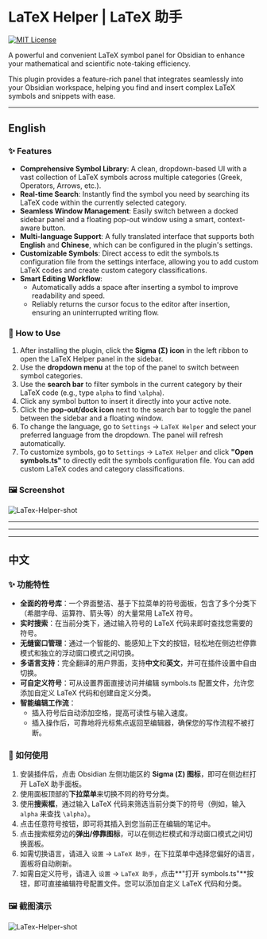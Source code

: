 # LaTeX Helper | LaTeX 助手

[![MIT License](https://img.shields.io/badge/License-MIT-green.svg)](https://choosealicense.com/licenses/mit/)

A powerful and convenient LaTeX symbol panel for Obsidian to enhance your mathematical and scientific note-taking efficiency.

This plugin provides a feature-rich panel that integrates seamlessly into your Obsidian workspace, helping you find and insert complex LaTeX symbols and snippets with ease.

---

## English

### ✨ Features

-   **Comprehensive Symbol Library**: A clean, dropdown-based UI with a vast collection of LaTeX symbols across multiple categories (Greek, Operators, Arrows, etc.).
-   **Real-time Search**: Instantly find the symbol you need by searching its LaTeX code within the currently selected category.
-   **Seamless Window Management**: Easily switch between a docked sidebar panel and a floating pop-out window using a smart, context-aware button.
-   **Multi-language Support**: A fully translated interface that supports both **English** and **Chinese**, which can be configured in the plugin's settings.
-   **Customizable Symbols**: Direct access to edit the symbols.ts configuration file from the settings interface, allowing you to add custom LaTeX codes and create custom category classifications.
-   **Smart Editing Workflow**:
    -   Automatically adds a space after inserting a symbol to improve readability and speed.
    -   Reliably returns the cursor focus to the editor after insertion, ensuring an uninterrupted writing flow.

### 🚀 How to Use

1.  After installing the plugin, click the **Sigma (Σ) icon** in the left ribbon to open the LaTeX Helper panel in the sidebar.
2.  Use the **dropdown menu** at the top of the panel to switch between symbol categories.
3.  Use the **search bar** to filter symbols in the current category by their LaTeX code (e.g., type `alpha` to find `\alpha`).
4.  Click any symbol button to insert it directly into your active note.
5.  Click the **pop-out/dock icon** next to the search bar to toggle the panel between the sidebar and a floating window.
6.  To change the language, go to `Settings` -> `LaTeX Helper` and select your preferred language from the dropdown. The panel will refresh automatically.
7.  To customize symbols, go to `Settings` -> `LaTeX Helper` and click **"Open symbols.ts"** to directly edit the symbols configuration file. You can add custom LaTeX codes and category classifications.

### 🖼️ Screenshot
![LaTex-Helper-shot](https://github.com/user-attachments/assets/e43a32e5-cc92-40ee-9757-df253fee9d66)


---
---
---

## 中文

### ✨ 功能特性

-   **全面的符号库**：一个界面整洁、基于下拉菜单的符号面板，包含了多个分类下（希腊字母、运算符、箭头等）的大量常用 LaTeX 符号。
-   **实时搜索**：在当前分类下，通过输入符号的 LaTeX 代码来即时查找您需要的符号。
-   **无缝窗口管理**：通过一个智能的、能感知上下文的按钮，轻松地在侧边栏停靠模式和独立的浮动窗口模式之间切换。
-   **多语言支持**：完全翻译的用户界面，支持**中文**和**英文**，并可在插件设置中自由切换。
-   **可自定义符号**：可从设置界面直接访问并编辑 symbols.ts 配置文件，允许您添加自定义 LaTeX 代码和创建自定义分类。
-   **智能编辑工作流**：
    -   插入符号后自动添加空格，提高可读性与输入速度。
    -   插入操作后，可靠地将光标焦点返回至编辑器，确保您的写作流程不被打断。

### 🚀 如何使用

1.  安装插件后，点击 Obsidian 左侧功能区的 **Sigma (Σ) 图标**，即可在侧边栏打开 LaTeX 助手面板。
2.  使用面板顶部的**下拉菜单**来切换不同的符号分类。
3.  使用**搜索框**，通过输入 LaTeX 代码来筛选当前分类下的符号（例如，输入 `alpha` 来查找 `\alpha`）。
4.  点击任意符号按钮，即可将其插入到您当前正在编辑的笔记中。
5.  点击搜索框旁边的**弹出/停靠图标**，可以在侧边栏模式和浮动窗口模式之间切换面板。
6.  如需切换语言，请进入 `设置` -> `LaTeX 助手`，在下拉菜单中选择您偏好的语言，面板将自动刷新。
7.  如需自定义符号，请进入 `设置` -> `LaTeX 助手`，点击**"打开 symbols.ts"**按钮，即可直接编辑符号配置文件。您可以添加自定义 LaTeX 代码和分类。

### 🖼️ 截图演示
![LaTex-Helper-shot](https://github.com/user-attachments/assets/e43a32e5-cc92-40ee-9757-df253fee9d66)
